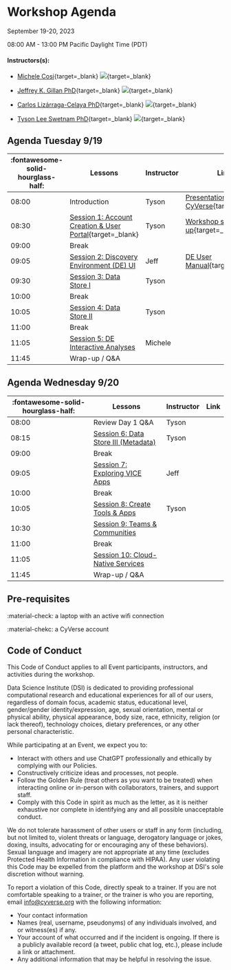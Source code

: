 # Workshop Agenda

September 19-20, 2023

08:00 AM - 13:00 PM Pacific Daylight Time (PDT)

#### Instructors(s): 

- [Michele Cosi](https://cosimichele.github.io/){target=_blank} [![](https://orcid.org/sites/default/files/images/orcid_16x16.png)](https://orcid.org/0000-0001-7609-1939){target=_blank}

- [Jeffrey K. Gillan PhD](https://www.gillanscience.com/){target=_blank} [![](https://orcid.org/sites/default/files/images/orcid_16x16.png)](https://orcid.org/0000-0002-0731-3048){target=_blank}

- [Carlos Lizárraga-Celaya PhD](https://carloslizarragac.github.io/){target=_blank} [![](https://orcid.org/sites/default/files/images/orcid_16x16.png)](https://orcid.org/0000-0002-0893-4268){target=_blank}

- [Tyson Lee Swetnam PhD](https://tysonswetnam.com/){target=_blank} [![](https://orcid.org/sites/default/files/images/orcid_16x16.png)](http://orcid.org/0000-0002-6639-7181){target=_blank}


## Agenda Tuesday 9/19

| :fontawesome-solid-hourglass-half: | Lessons | Instructor | Link |
|------------------------------------|---------|------------|------|
| 08:00 | Introduction | Tyson | [Presentation: CyVerse](https://tinyurl.com/usfs-cyverse){target=_blank} |
| 08:30 | [Session 1: Account Creation & User Portal](https://learning.cyverse.org/account/){target=_blank} | Tyson |[Workshop sign-up](https://user.cyverse.org/workshops/130){target=_blank} |
| 09:00 | Break | |
| 09:05 | [Session 2: Discovery Environment (DE) UI](step3.md) |  Jeff | [DE User Manual](https://learning.cyverse.org/de/){target=_blank} |
| 09:30 | [Session 3: Data Store I](step4.md) | Tyson | 
| 10:00 | Break | | |
| 10:05 | [Session 4: Data Store II](step5.md) | Tyson | 
| 11:00 | Break | | |
| 11:05 | [Session 5: DE Interactive Analyses](step8.md) | Michele | |
| 11:45 | Wrap-up / Q&A |  |


## Agenda Wednesday 9/20

| :fontawesome-solid-hourglass-half: | Lessons | Instructor | Link |
|------------------------------------|---------|------------|------|
| 08:00 | Review Day 1 Q&A | Tyson |  |
| 08:15 | [Session 6: Data Store III (Metadata)](step6.md) | Tyson | 
| 09:00 | Break |  |
| 09:05 | [Session 7: Exploring VICE Apps ](step8.md) |  Jeff 
| 10:00 | Break | |
| 10:05 | [Session 8: Create Tools & Apps](https://learning.cyverse.org/de/create_apps/) | Tyson |
| 10:30 | [Session 9: Teams & Communities](https://learning.cyverse.org/ds/teams/) | | |
| 11:00 | Break | | |
| 11:05 | [Session 10: Cloud-Native Services]() | | |
| 11:45 | Wrap-up / Q&A | 

 
## Pre-requisites

:material-check: a laptop with an active wifi connection

:material-chekc: a CyVerse account

## Code of Conduct

This Code of Conduct applies to all Event participants, instructors, and activities during the workshop.

Data Science Institute (DSI) is dedicated to providing professional computational research
and educational experiences for all of our users, regardless of domain
focus, academic status, educational level, gender/gender
identity/expression, age, sexual orientation, mental or physical
ability, physical appearance, body size, race, ethnicity, religion (or
lack thereof), technology choices, dietary preferences, or any other
personal characteristic.

While participating at an Event, we expect you to:

-   Interact with others and use ChatGPT professionally and ethically by
    complying with our Policies.
-   Constructively criticize ideas and processes, not people.
-   Follow the Golden Rule (treat others as you want to be treated) when
    interacting online or in-person with collaborators, trainers, and
    support staff.
-   Comply with this Code in spirit as much as the letter, as it is
    neither exhaustive nor complete in identifying any and all possible
    unacceptable conduct.

We do not tolerate harassment of other users or staff in any form
(including, but not limited to, violent threats or language, derogatory
language or jokes, doxing, insults, advocating for or encouraging any of
these behaviors). Sexual language and imagery are not appropriate at any
time (excludes Protected Health Information in compliance with HIPAA).
Any user violating this Code may be expelled from the platform and the
workshop at DSI's sole discretion without warning.

To report a violation of this Code, directly speak to a trainer. If you are not comfortable
speaking to a trainer, or the trainer is who you are reporting, email <info@cyverse.org> with the following information:

-   Your contact information
-   Names (real, username, pseudonyms) of any individuals involved, and
    or witness(es) if any.
-   Your account of what occurred and if the incident is ongoing. If
    there is a publicly available record (a tweet, public chat log,
    etc.), please include a link or attachment.
-   Any additional information that may be helpful in resolving the
    issue.